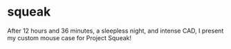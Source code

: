 # squeak
After 12 hours and 36 minutes, a sleepless night, and intense CAD, I present my custom mouse case for Project Squeak!

